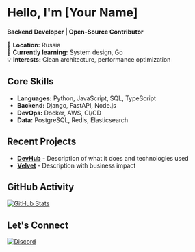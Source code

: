 # Hello, I'm [Your Name]

**Backend Developer | Open-Source Contributor**

📍 **Location:** Russia  
🌱 **Currently learning:** System design, Go  
💡 **Interests:** Clean architecture, performance optimization  

## Core Skills
- **Languages:** Python, JavaScript, SQL, TypeScript  
- **Backend:** Django, FastAPI, Node.js  
- **DevOps:** Docker, AWS, CI/CD  
- **Data:** PostgreSQL, Redis, Elasticsearch  

## Recent Projects
- **[DevHub](https://github.com/link)** - Description of what it does and technologies used  
- **[Velvet](https://github.com/link)** - Description with business impact  

## GitHub Activity
[![GitHub Stats](https://github-readme-stats.vercel.app/api?username=lattedevelopper&show_icons=true&count_private=true&hide=issues)](https://github.com/lattedevelopper)

## Let's Connect
[![Discord](https://img.shields.io/badge/-Discord-5865F2?style=flat&logo=discord&logoColor=white)](https://discord.com/users/YOUR_DISCORD_ID)
